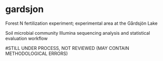 # gardsjon

Forest N fertilization experiment; experimental area at the Gårdsjön Lake

Soil microbial community Illumina sequencing analysis and statistical evaluation workflow

#STILL UNDER PROCESS, NOT REVIEWED (MAY CONTAIN METHODOLOGICAL ERRORS)
